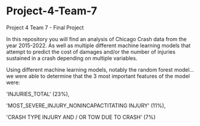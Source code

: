 # Project-4-Team-7
Project 4 Team 7 - Final Project

In this repository you will find an analysis of Chicago Crash data from the year 2015-2022. As well as multiple different machine learning models that attempt to predict the cost of damages and/or the number of injuries sustained in a crash depending on multiple variables. 

Using different machine learning models, notably the random forest model... we were able to determine that the 3 most important features of the model were: 

'INJURIES_TOTAL' (23%), 

'MOST_SEVERE_INJURY_NONINCAPACTITATING INJURY' (11%), 

'CRASH TYPE INJURY AND / OR TOW DUE TO CRASH' (7%)
